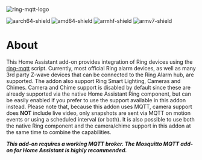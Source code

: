 ![ring-mqtt-logo](https://raw.githubusercontent.com/tsightler/ring-mqtt-ha-addon/master/logo.png)

![aarch64-shield](https://img.shields.io/badge/aarch64-yes-green.svg)
![amd64-shield](https://img.shields.io/badge/amd64-yes-green.svg)
![armhf-shield](https://img.shields.io/badge/armhf-yes-green.svg)
![armv7-shield](https://img.shields.io/badge/armv7-yes-green.svg)
# About
This Home Assistant add-on provides integration of Ring devices using the [ring-mqtt](https://github.com/tsightler/ring-mqtt) script.  Currently, most official Ring alarm devices, as well as many 3rd party Z-wave devices that can be connected to the Ring Alarm hub, are supported.  The addon also support Ring Smart Lighting, Cameras and Chimes.  Camera and Chime support is disabled by default since these are already supported via the native Home Assistant Ring component, but can be easily enabled if you prefer to use the support available in this addon instead.  Please note that, because this addon uses MQTT, camera support does **NOT** include live video, only snapshots are sent via MQTT on motion events or using a scheduled interval (or both).  It is also possible to use both the native Ring component and the camera/chime support in this addon at the same time to combine the capabilities.

***This add-on requires a working MQTT broker.  The Mosquitto MQTT add-on for Home Assistant is highly recommended.***
